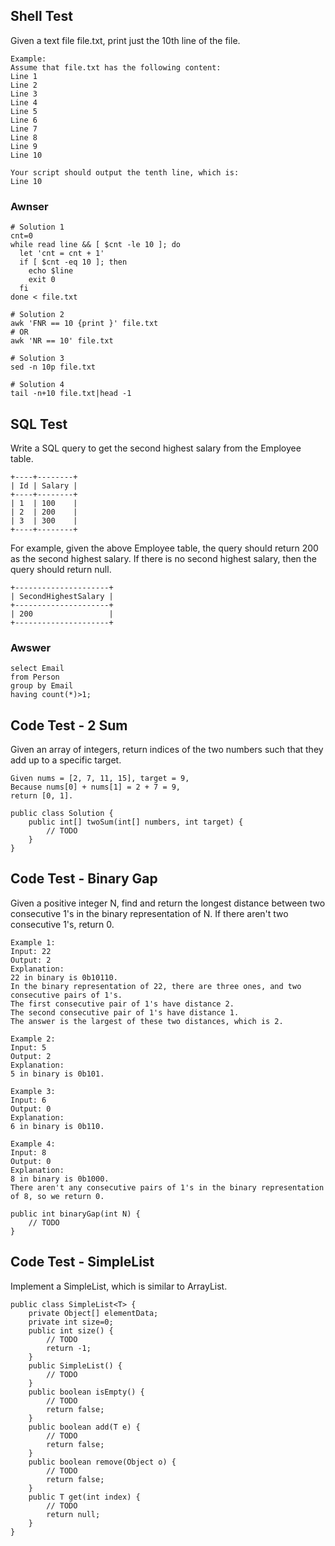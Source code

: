 ## Shell Test

Given a text file file.txt, print just the 10th line of the file.

~~~
Example:
Assume that file.txt has the following content:
Line 1
Line 2
Line 3
Line 4
Line 5
Line 6
Line 7
Line 8
Line 9
Line 10

Your script should output the tenth line, which is:
Line 10
~~~

### Awnser

~~~
# Solution 1
cnt=0
while read line && [ $cnt -le 10 ]; do
  let 'cnt = cnt + 1'
  if [ $cnt -eq 10 ]; then
    echo $line
    exit 0
  fi
done < file.txt

# Solution 2
awk 'FNR == 10 {print }' file.txt
# OR
awk 'NR == 10' file.txt

# Solution 3
sed -n 10p file.txt

# Solution 4
tail -n+10 file.txt|head -1
~~~

## SQL Test

Write a SQL query to get the second highest salary from the Employee table.

~~~
+----+--------+
| Id | Salary |
+----+--------+
| 1  | 100    |
| 2  | 200    |
| 3  | 300    |
+----+--------+
~~~
For example, given the above Employee table, the query should return 200 as the second highest salary. If there is no second highest salary, then the query should return null.

~~~
+---------------------+
| SecondHighestSalary |
+---------------------+
| 200                 |
+---------------------+
~~~

### Awswer

~~~
select Email
from Person
group by Email
having count(*)>1;
~~~

## Code Test - 2 Sum

Given an array of integers, return indices of the two numbers such that they add up to a specific target.

~~~
Given nums = [2, 7, 11, 15], target = 9,
Because nums[0] + nums[1] = 2 + 7 = 9,
return [0, 1].
~~~

~~~
public class Solution {
	public int[] twoSum(int[] numbers, int target) {
		// TODO
	}
}
~~~

## Code Test - Binary Gap

Given a positive integer N, find and return the longest distance between two consecutive 1's in the binary representation of N.
If there aren't two consecutive 1's, return 0.

~~~
Example 1:
Input: 22
Output: 2
Explanation: 
22 in binary is 0b10110.
In the binary representation of 22, there are three ones, and two consecutive pairs of 1's.
The first consecutive pair of 1's have distance 2.
The second consecutive pair of 1's have distance 1.
The answer is the largest of these two distances, which is 2.
~~~

~~~
Example 2:
Input: 5
Output: 2
Explanation: 
5 in binary is 0b101.
~~~

~~~
Example 3:
Input: 6
Output: 0
Explanation: 
6 in binary is 0b110.
~~~

~~~
Example 4:
Input: 8
Output: 0
Explanation: 
8 in binary is 0b1000.
There aren't any consecutive pairs of 1's in the binary representation of 8, so we return 0.
~~~

~~~
public int binaryGap(int N) {
	// TODO
}
~~~

## Code Test - SimpleList

Implement a SimpleList, which is similar to ArrayList.

~~~
public class SimpleList<T> {
	private Object[] elementData;
	private int size=0;
	public int size() {
		// TODO
		return -1;
	}
	public SimpleList() {
		// TODO
	}
	public boolean isEmpty() {
		// TODO
		return false;
	}
	public boolean add(T e) {
		// TODO
		return false;
	}
	public boolean remove(Object o) {
		// TODO
		return false;
	}
	public T get(int index) {
		// TODO
		return null;
	}
}
~~~
